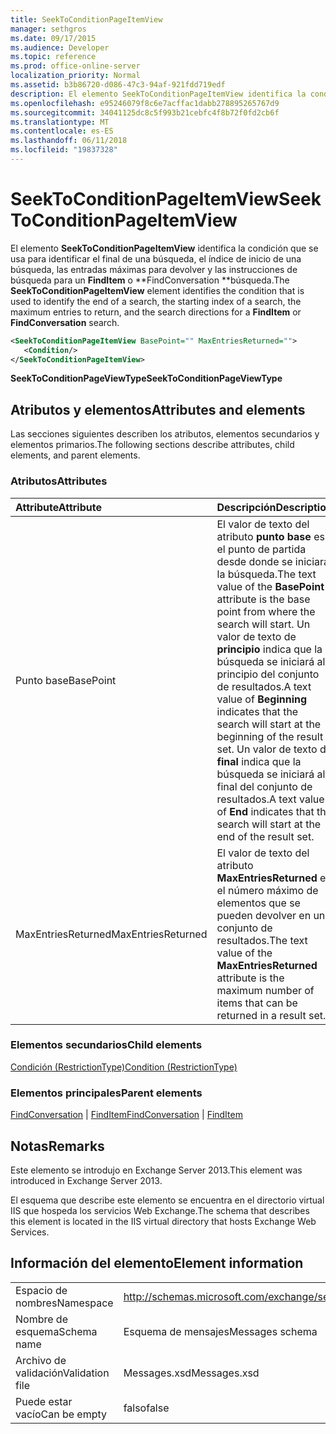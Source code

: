 ```yaml
---
title: SeekToConditionPageItemView
manager: sethgros
ms.date: 09/17/2015
ms.audience: Developer
ms.topic: reference
ms.prod: office-online-server
localization_priority: Normal
ms.assetid: b3b86720-d086-47c3-94af-921fdd719edf
description: El elemento SeekToConditionPageItemView identifica la condición que se usa para identificar el final de una búsqueda, el índice de inicio de una búsqueda, las entradas máximas para devolver y las instrucciones de búsqueda para una búsqueda FindItem o FindConversation.
ms.openlocfilehash: e95246079f8c6e7acffac1dabb278895265767d9
ms.sourcegitcommit: 34041125dc8c5f993b21cebfc4f8b72f0fd2cb6f
ms.translationtype: MT
ms.contentlocale: es-ES
ms.lasthandoff: 06/11/2018
ms.locfileid: "19837328"
---
```

# <a name="seektoconditionpageitemview"></a><span data-ttu-id="762f5-103">SeekToConditionPageItemView</span><span class="sxs-lookup"><span data-stu-id="762f5-103">SeekToConditionPageItemView</span></span>

<span data-ttu-id="762f5-104">El elemento **SeekToConditionPageItemView** identifica la condición que se usa para identificar el final de una búsqueda, el índice de inicio de una búsqueda, las entradas máximas para devolver y las instrucciones de búsqueda para un **FindItem** o **FindConversation **búsqueda.</span><span class="sxs-lookup"><span data-stu-id="762f5-104">The **SeekToConditionPageItemView** element identifies the condition that is used to identify the end of a search, the starting index of a search, the maximum entries to return, and the search directions for a **FindItem** or **FindConversation** search.</span></span> 
  
```XML
<SeekToConditionPageItemView BasePoint="" MaxEntriesReturned="">
   <Condition/>
</SeekToConditionPageItemView>
```

 <span data-ttu-id="762f5-105">**SeekToConditionPageViewType**</span><span class="sxs-lookup"><span data-stu-id="762f5-105">**SeekToConditionPageViewType**</span></span>
## <a name="attributes-and-elements"></a><span data-ttu-id="762f5-106">Atributos y elementos</span><span class="sxs-lookup"><span data-stu-id="762f5-106">Attributes and elements</span></span>

<span data-ttu-id="762f5-107">Las secciones siguientes describen los atributos, elementos secundarios y elementos primarios.</span><span class="sxs-lookup"><span data-stu-id="762f5-107">The following sections describe attributes, child elements, and parent elements.</span></span>
  
### <a name="attributes"></a><span data-ttu-id="762f5-108">Atributos</span><span class="sxs-lookup"><span data-stu-id="762f5-108">Attributes</span></span>

|<span data-ttu-id="762f5-109">**Attribute**</span><span class="sxs-lookup"><span data-stu-id="762f5-109">**Attribute**</span></span>|<span data-ttu-id="762f5-110">**Descripción**</span><span class="sxs-lookup"><span data-stu-id="762f5-110">**Description**</span></span>|
|:-----|:-----|
|<span data-ttu-id="762f5-111">Punto base</span><span class="sxs-lookup"><span data-stu-id="762f5-111">BasePoint</span></span>  <br/> |<span data-ttu-id="762f5-112">El valor de texto del atributo **punto base** es el punto de partida desde donde se iniciará la búsqueda.</span><span class="sxs-lookup"><span data-stu-id="762f5-112">The text value of the **BasePoint** attribute is the base point from where the search will start.</span></span> <span data-ttu-id="762f5-113">Un valor de texto de **principio** indica que la búsqueda se iniciará al principio del conjunto de resultados.</span><span class="sxs-lookup"><span data-stu-id="762f5-113">A text value of **Beginning** indicates that the search will start at the beginning of the result set.</span></span> <span data-ttu-id="762f5-114">Un valor de texto de **final** indica que la búsqueda se iniciará al final del conjunto de resultados.</span><span class="sxs-lookup"><span data-stu-id="762f5-114">A text value of **End** indicates that the search will start at the end of the result set.</span></span>  <br/> |
|<span data-ttu-id="762f5-115">MaxEntriesReturned</span><span class="sxs-lookup"><span data-stu-id="762f5-115">MaxEntriesReturned</span></span>  <br/> |<span data-ttu-id="762f5-116">El valor de texto del atributo **MaxEntriesReturned** es el número máximo de elementos que se pueden devolver en un conjunto de resultados.</span><span class="sxs-lookup"><span data-stu-id="762f5-116">The text value of the **MaxEntriesReturned** attribute is the maximum number of items that can be returned in a result set.</span></span>  <br/> |
   
### <a name="child-elements"></a><span data-ttu-id="762f5-117">Elementos secundarios</span><span class="sxs-lookup"><span data-stu-id="762f5-117">Child elements</span></span>

[<span data-ttu-id="762f5-118">Condición (RestrictionType)</span><span class="sxs-lookup"><span data-stu-id="762f5-118">Condition (RestrictionType)</span></span>](condition-restrictiontype.md)
  
### <a name="parent-elements"></a><span data-ttu-id="762f5-119">Elementos principales</span><span class="sxs-lookup"><span data-stu-id="762f5-119">Parent elements</span></span>

<span data-ttu-id="762f5-120">[FindConversation](findconversation.md) | [FindItem](finditem.md)</span><span class="sxs-lookup"><span data-stu-id="762f5-120">[FindConversation](findconversation.md) | [FindItem](finditem.md)</span></span>
  
## <a name="remarks"></a><span data-ttu-id="762f5-121">Notas</span><span class="sxs-lookup"><span data-stu-id="762f5-121">Remarks</span></span>

<span data-ttu-id="762f5-122">Este elemento se introdujo en Exchange Server 2013.</span><span class="sxs-lookup"><span data-stu-id="762f5-122">This element was introduced in Exchange Server 2013.</span></span>
  
<span data-ttu-id="762f5-123">El esquema que describe este elemento se encuentra en el directorio virtual IIS que hospeda los servicios Web Exchange.</span><span class="sxs-lookup"><span data-stu-id="762f5-123">The schema that describes this element is located in the IIS virtual directory that hosts Exchange Web Services.</span></span>
  
## <a name="element-information"></a><span data-ttu-id="762f5-124">Información del elemento</span><span class="sxs-lookup"><span data-stu-id="762f5-124">Element information</span></span>

|||
|:-----|:-----|
|<span data-ttu-id="762f5-125">Espacio de nombres</span><span class="sxs-lookup"><span data-stu-id="762f5-125">Namespace</span></span>  <br/> |http://schemas.microsoft.com/exchange/services/2006/messages  <br/> |
|<span data-ttu-id="762f5-126">Nombre de esquema</span><span class="sxs-lookup"><span data-stu-id="762f5-126">Schema name</span></span>  <br/> |<span data-ttu-id="762f5-127">Esquema de mensajes</span><span class="sxs-lookup"><span data-stu-id="762f5-127">Messages schema</span></span>  <br/> |
|<span data-ttu-id="762f5-128">Archivo de validación</span><span class="sxs-lookup"><span data-stu-id="762f5-128">Validation file</span></span>  <br/> |<span data-ttu-id="762f5-129">Messages.xsd</span><span class="sxs-lookup"><span data-stu-id="762f5-129">Messages.xsd</span></span>  <br/> |
|<span data-ttu-id="762f5-130">Puede estar vacío</span><span class="sxs-lookup"><span data-stu-id="762f5-130">Can be empty</span></span>  <br/> |<span data-ttu-id="762f5-131">falso</span><span class="sxs-lookup"><span data-stu-id="762f5-131">false</span></span>  <br/> |
   

